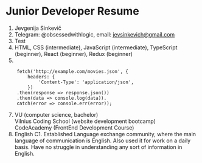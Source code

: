 # Junior Developer Resume

1. Jevgenija Sinkevič
2. Telegram: @obsessedwithlogic, email: [jevsinkevich@gmail.com](mailto:jevsinkevich@gmail.com)
3. Test
4. HTML, CSS (intermediate), JavaScript (intermediate), TypeScript (beginner), React (beginner), Redux (beginner)
5. 
```
    fetch('http://example.com/movies.json', {
        headers: {
            'Content-Type': 'application/json',
        })
    .then(response => response.json())
    .then(data => console.log(data)).
    catch(error => console.err(error));

```
7. VU (computer science, bachelor)  
Vilnius Coding School (website development bootcamp)  
CodeAcademy (FrontEnd Development Course)
8. English C1. Established Language exchange community, where the main language of communication is English. Also used it for work on a daily basis. Have no struggle in understanding any sort of information in English.